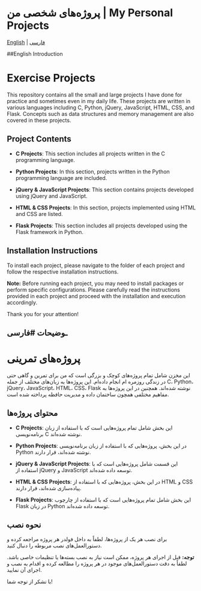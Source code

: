 # پروژه‌های شخصی من | My Personal Projects
[English](#english) | [فارسی](#فارسی)

##English Introduction

# Exercise Projects

This repository contains all the small and large projects I have done for practice and sometimes even in my daily life. These projects are written in various languages ​​including C, Python, jQuery, JavaScript, HTML, CSS, and Flask. Concepts such as data structures and memory management are also covered in these projects.

## Project Contents

- **C Projects**: This section includes all projects written in the C programming language.
  
- **Python Projects**: In this section, projects written in the Python programming language are included.

- **jQuery & JavaScript Projects**: This section contains projects developed using jQuery and JavaScript.

- **HTML & CSS Projects**: In this section, projects implemented using HTML and CSS are listed.

- **Flask Projects**: This section includes all projects developed using the Flask framework in Python.

## Installation Instructions

To install each project, please navigate to the folder of each project and follow the respective installation instructions.

**Note:** Before running each project, you may need to install packages or perform specific configurations. Please carefully read the instructions provided in each project and proceed with the installation and execution accordingly.

Thank you for your attention!
<!-- فارسی -->

## ـوضیحات #فارسی

# پروژه‌های تمرینی

این مخزن شامل تمام پروژه‌های کوچک و بزرگی است که من برای تمرین و گاهی حتی در زندگی روزمره ام انجام داده‌ام. این پروژه‌ها به زبان‌های مختلف از جمله C، Python، jQuery، JavaScript، HTML، CSS، Flask نوشته شده‌اند. همچنین در این پروژه‌ها به مفاهیم مختلفی همچون ساختمان داده و مدیریت حافظه پرداخته شده است.

## محتوای پروژه‌ها

- **C Projects**: این بخش شامل تمام پروژه‌هایی است که با استفاده از زبان برنامه‌نویسی C نوشته شده‌اند.
  
- **Python Projects**: در این بخش، پروژه‌هایی که با استفاده از زبان برنامه‌نویسی Python نوشته شده‌اند، قرار دارند.

- **jQuery & JavaScript Projects**: این قسمت شامل پروژه‌هایی است که با استفاده از jQuery و JavaScript توسعه داده شده‌اند.

- **HTML & CSS Projects**: در این بخش، پروژه‌هایی که با استفاده از HTML و CSS پیاده‌سازی شده‌اند، قرار دارند.

- **Flask Projects**: این بخش شامل تمام پروژه‌هایی است که با استفاده از چارچوب Flask در زبان Python توسعه داده شده‌اند.

## نحوه نصب

برای نصب هر یک از پروژه‌ها، لطفاً به داخل فولدر هر پروژه مراجعه کرده و دستورالعمل‌های نصب مربوطه را دنبال کنید.

**توجه:** قبل از اجرای هر پروژه، ممکن است نیاز به نصب بسته‌ها یا تنظیمات خاصی باشد. لطفاً به دقت دستورالعمل‌های موجود در هر پروژه را مطالعه کرده و اقدام به نصب و اجرای آن نمایید.

با تشکر از توجه شما!
